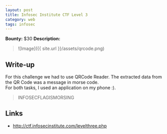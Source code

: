 ```yaml
---
layout: post
title: Infosec Institute CTF Level 3
category: web
tags: infosec
---
```


**Bounty:** $30
**Description:**

> ![Image]({{ site.url }}/assets/qrcode.png)

## Write-up

For this challenge we had to use QRCode Reader. The extracted data from the QR Code was a message in morse code.  
For both tasks, I used an application on my phone :).  


> INFOSECFLAGISMORSING

## Links

* <http://ctf.infosecinstitute.com/levelthree.php>
